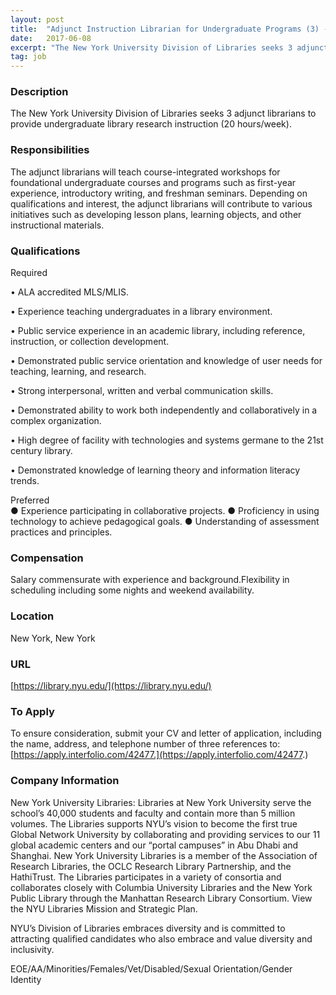 ```yaml
---
layout: post
title:  "Adjunct Instruction Librarian for Undergraduate Programs (3) - New York University, Division of Libraries"
date:   2017-06-08
excerpt: "The New York University Division of Libraries seeks 3 adjunct librarians to provide undergraduate library research instruction (20 hours/week). "
tag: job
---
```


### Description   

The New York University Division of Libraries seeks 3 adjunct librarians to provide undergraduate library research instruction (20 hours/week). 


### Responsibilities   

The adjunct librarians will teach course-integrated workshops for foundational undergraduate courses and programs such as first-year experience, introductory writing, and freshman seminars. Depending on qualifications and interest, the adjunct librarians will contribute to various initiatives such as developing lesson plans, learning objects, and other instructional materials.   


### Qualifications   

Required 

•  ALA accredited MLS/MLIS.

•  Experience teaching undergraduates in a library environment. 

•  Public service experience in an academic library, including reference, instruction, or collection development.

•  Demonstrated public service orientation and knowledge of user needs for teaching, learning, and research.

•  Strong interpersonal, written and verbal communication skills.

•  Demonstrated ability to work both independently and collaboratively in a complex organization.

•  High degree of facility with technologies and systems germane to the 21st century library.

•  Demonstrated knowledge of learning theory and information literacy trends. 

Preferred  
● Experience participating in collaborative projects. 
● Proficiency in using technology to achieve pedagogical goals.
● Understanding of assessment practices and principles. 



### Compensation   

Salary commensurate with experience and background.Flexibility in scheduling including some nights and weekend availability.  


### Location   

New York, New York


### URL   

[https://library.nyu.edu/](https://library.nyu.edu/)

### To Apply   

To ensure consideration, submit your CV and letter of application, including the name, address, and telephone number of three references to: [https://apply.interfolio.com/42477.](https://apply.interfolio.com/42477.)  


### Company Information   

New York University Libraries: Libraries at New York University serve the school’s 40,000 students and faculty and contain more than 5 million volumes. The Libraries supports NYU’s vision to become the first true Global Network University by collaborating and providing services to our 11 global academic centers and our “portal campuses” in Abu Dhabi and Shanghai.   New York University Libraries is a member of the Association of Research Libraries, the OCLC Research Library Partnership, and the HathiTrust. The Libraries participates in a variety of consortia and collaborates closely with Columbia University Libraries and the New York Public Library through the Manhattan Research Library Consortium. View the NYU Libraries Mission and Strategic Plan.

NYU’s Division of Libraries embraces diversity and is committed to attracting qualified candidates who also embrace and value diversity and inclusivity.

EOE/AA/Minorities/Females/Vet/Disabled/Sexual Orientation/Gender Identity



